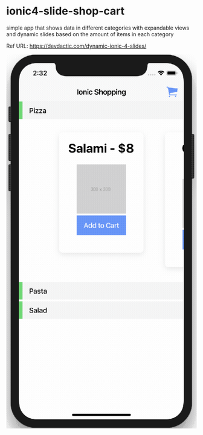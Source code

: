 # ionic4-slide-shop-cart

simple app that shows data in different categories with expandable views and dynamic slides based on the amount of items in each category

Ref URL: https://devdactic.com/dynamic-ionic-4-slides/

![Ionic Shopping](ionic-4-dynamic-slides.gif)
